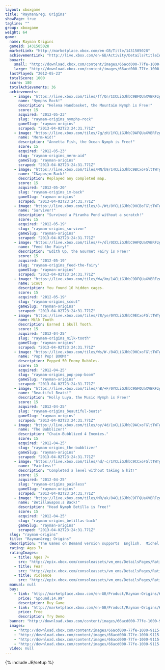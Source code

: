 ```yaml
---
layout: xboxgame
title: "Rayman&reg; Origins"
showPage: true
tagline: ""
group: xboxgame
weight: 64
game: 
  name: Rayman Origins
  gameId: 1431505028
  marketLink: "http://marketplace.xbox.com/en-GB/Title/1431505028"
  achievementLink: "http://live.xbox.com/en-GB/Activity/Details?titleId=1431505028"
  boxart: 
    small: "http://download.xbox.com/content/images/66acd000-77fe-1000-9115-d80255530884/1033/boxartsm.jpg"
    large: "http://download.xbox.com/content/images/66acd000-77fe-1000-9115-d80255530884/1033/boxartlg.jpg"
  lastPlayed: "2012-05-23"
  totalScore: 1000
  score: 180
  totalAchievements: 36
  achievements: 
    - image: "https://live.xbox.com/tiles/ff/Qn/1ICLiGJhbC9BFQUaXVBRFzg0L2FjaC8wLzUAAAAA5+fn+wj0Zg==.jpg"
      name: "Nymphs Rock!"
      description: "Helena Handbasket, the Mountain Nymph is Free!"
      score: 15
      acquired: "2012-05-23"
      slug: "rayman-origins_nymphs-rock"
      gameSlug: "rayman-origins"
      scraped: "2013-04-02T23:24:31.771Z"
    - image: "https://live.xbox.com/tiles/7g/zH/1YCLiGJhbC9AFQUaXVBRFzg0L2FjaC8wLzQAAAAA5+fn+ugM9Q==.jpg"
      name: "Merm-Aid!"
      description: "Annetta Fish, the Ocean Nymph is Free!"
      score: 15
      acquired: "2012-05-23"
      slug: "rayman-origins_merm-aid"
      gameSlug: "rayman-origins"
      scraped: "2013-04-02T23:24:31.771Z"
    - image: "https://live.xbox.com/tiles/MN/b9/14CLiGJhbC9BCxoFGltTWTg0L2FjaC8wLzE1AAAAAOfn5-jS1iw=.jpg"
      name: "I&apos;m Back!"
      description: Replayed any completed map.
      score: 15
      acquired: "2012-05-20"
      slug: "rayman-origins_im-back"
      gameSlug: "rayman-origins"
      scraped: "2013-04-02T23:24:31.771Z"
    - image: "https://live.xbox.com/tiles/8-/Wt/0YCLiGJhbC9HCBoFGltTWTg0L2FjaC8wLzIzAAAAAOfn5-6C9e8=.jpg"
      name: "Survivor!"
      description: "Survived a Piranha Pond without a scratch!"
      score: 15
      acquired: "2012-05-19"
      slug: "rayman-origins_survivor"
      gameSlug: "rayman-origins"
      scraped: "2013-04-02T23:24:31.771Z"
    - image: "https://live.xbox.com/tiles/F+/dl/0ICLiGJhbC9HFQUaXVBRFzg0L2FjaC8wLzMAAAAA5+fn-0rnDA==.jpg"
      name: "Feed the Fairy!"
      description: "Edith Up, the Gourmet Fairy is Free!"
      score: 15
      acquired: "2012-05-19"
      slug: "rayman-origins_feed-the-fairy"
      gameSlug: "rayman-origins"
      scraped: "2013-04-02T23:24:31.771Z"
    - image: "https://live.xbox.com/tiles/Ww/Xm/14CLiGJhbC9DFQUaXVBRFzg0L2FjaC8wLzcAAAAA5+fn+MkFQA==.jpg"
      name: Scout
      description: You found 10 hidden cages.
      score: 15
      acquired: "2012-05-19"
      slug: "rayman-origins_scout"
      gameSlug: "rayman-origins"
      scraped: "2013-04-02T23:24:31.771Z"
    - image: "https://live.xbox.com/tiles/78/ye/0YCLiGJhbC9ECxoFGltTWTg0L2FjaC8wLzEwAAAAAOfn5-6xzPM=.jpg"
      name: Milk Tooth
      description: Earned 1 Skull Tooth.
      score: 15
      acquired: "2012-04-25"
      slug: "rayman-origins_milk-tooth"
      gameSlug: "rayman-origins"
      scraped: "2013-04-02T23:24:31.771Z"
    - image: "https://live.xbox.com/tiles/Ws/W-/04CLiGJhbC9HCxoFGltTWTg0L2FjaC8wLzEzAAAAAOfn5-yQxUY=.jpg"
      name: "Pop! Pop! BOOM!"
      description: Popped 50 Enemy Bubbles.
      score: 15
      acquired: "2012-04-25"
      slug: "rayman-origins_pop-pop-boom"
      gameSlug: "rayman-origins"
      scraped: "2013-04-02T23:24:31.771Z"
    - image: "https://live.xbox.com/tiles/hB/+F/0YCLiGJhbC9GFQUaXVBRFzg0L2FjaC8wLzIAAAAA5+fn-qofnw==.jpg"
      name: "Beautiful Beats!"
      description: "Holly Luya, the Music Nymph is Free!"
      score: 15
      acquired: "2012-04-25"
      slug: "rayman-origins_beautiful-beats"
      gameSlug: "rayman-origins"
      scraped: "2013-04-02T23:24:31.771Z"
    - image: "https://live.xbox.com/tiles/oy/4d/1oCLiGJhbC9ACxoFGltTWTg0L2FjaC8wLzE0AAAAAOfn5-kyLr8=.jpg"
      name: "The Bubblizer!"
      description: "Chain-Bubblized 4 Enemies."
      score: 15
      acquired: "2012-04-25"
      slug: "rayman-origins_the-bubblizer"
      gameSlug: "rayman-origins"
      scraped: "2013-04-02T23:24:31.771Z"
    - image: "https://live.xbox.com/tiles/hd/-c/1YCLiGJhbC9CCxoFGltTWTg0L2FjaC8wLzE2AAAAAOfn5-rz35k=.jpg"
      name: "Painless!"
      description: "Completed a level without taking a hit!"
      score: 15
      acquired: "2012-04-25"
      slug: "rayman-origins_painless"
      gameSlug: "rayman-origins"
      scraped: "2013-04-02T23:24:31.771Z"
    - image: "https://live.xbox.com/tiles/MR/ak/04CLiGJhbC9FFQUaXVBRFzg0L2FjaC8wLzEAAAAA5+fn-IsWKg==.jpg"
      name: "Betilla&apos;s Back!"
      description: "Head Nymph Betilla is Free!"
      score: 15
      acquired: "2012-04-25"
      slug: "rayman-origins_betillas-back"
      gameSlug: "rayman-origins"
      scraped: "2013-04-02T23:24:31.771Z"
  slug: "rayman-origins"
  title: "Rayman&reg; Origins"
  description: "The Games on Demand version supports  English.  Michel Ancel, celebrated creator of Rayman&reg;, Beyond Good &amp; Evil&reg; and the Raving Rabbids&reg; returns to his roots to bring us Rayman&reg; Origins:  a new 4-player co-op comic adventure set in a lush, 2D world, teeming with unexpected secrets and outlandish enemies.  When the Glade of Dreams is overrun by &ldquo;nefurrious&rdquo; Darktoons, it is up to Rayman and his buddies Globox and the Teensies to save the day. Their challenge, restore peace to the Glade or witness their beloved home vanish like a bad dream...  A Massive Universe to Explore: Over 100 characters, 12 unique worlds and 60+ levels filled with countless secrets. Crazy Moves &amp; Gameplay: Unleash wild moves as you jump, punch, fly and slap your way through an adventure filled with action, platforming beat-&rsquo;em-up gameplay and slapstick comedy. Epic Boss Fights: Take on a giant pink monster with hundreds of eyes... A possessed, mountainous golem...  An evil daisy-cum-carnivorous plant...more!   4-Player, Jump-In/Jump-Out, Co-op Gameplay"
  rating: Ages 7+
  ratingImages: 
    - title: Ages 7+
      src: "http://epix.xbox.com/consoleassets/vm_ems/DetailsPages/RatingSystemID/14/default/Values/14002.png"
    - title: Fear
      src: "http://epix.xbox.com/consoleassets/vm_ems/DetailsPages/RatingSystemID/14/default/Descriptors/14003.png"
    - title: Violence
      src: "http://epix.xbox.com/consoleassets/vm_ems/DetailsPages/RatingSystemID/14/default/Descriptors/14005.png"
  manual: null
  buy: 
    - link: "http://marketplace.xbox.com/en-GB/Product/Rayman-Origins/66acd000-77fe-1000-9115-d80255530884?nosplash=1&amp;purchase=1&amp;DownloadType=Game"
      price: "&pound;14.99"
      description: Buy Game
    - link: "http://marketplace.xbox.com/en-GB/Product/Rayman-Origins/66acd000-77fe-1000-9115-d80255530884?nosplash=1&amp;purchase=1&amp;DownloadType=GameDemo"
      price: Free
      description: Try Demo
  banner: "http://download.xbox.com/content/images/66acd000-77fe-1000-9115-d80255530884/1033/banner.png"
  images: 
    - "http://download.xbox.com/content/images/66acd000-77fe-1000-9115-d80255530884/1033/screenlg1.jpg"
    - "http://download.xbox.com/content/images/66acd000-77fe-1000-9115-d80255530884/1033/screenlg2.jpg"
    - "http://download.xbox.com/content/images/66acd000-77fe-1000-9115-d80255530884/1033/screenlg3.jpg"
    - "http://download.xbox.com/content/images/66acd000-77fe-1000-9115-d80255530884/1033/screenlg4.jpg"
  video: null
---
```

{% include JB/setup %}